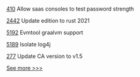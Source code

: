 
[410](https://github.com/hyperledger-labs/fabric-operations-console/pull/410) Allow saas consoles to test password strength

[2442](https://github.com/hyperledger/sawtooth-core/pull/2442) Update edition to rust 2021

[5192](https://github.com/hyperledger/besu/pull/5192) Evmtool graalvm support

[5189](https://github.com/hyperledger/besu/pull/5189) Isolate log4j

[277](https://github.com/hyperledger/fabric-sdk-java/pull/277) Update CA version to v1.5


[See more >>>](https://start-here.hyperledger.org/pull-requests)

